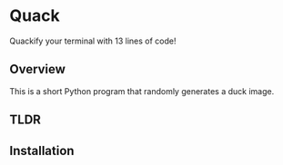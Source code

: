 # Quack
Quackify your terminal with 13 lines of code!

## Overview
This is a short Python program that randomly generates a duck image.

## TLDR


## Installation

